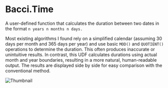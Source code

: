 # Bacci.Time

A user-defined function that calculates the duration between two dates in the format `n years n months n days.`

Most existing algorithms I found rely on a simplified calendar (assuming 30 days per month and 365 days per year) and use basic `MOD()` and `QUOTIENT()` operations to determine the duration. This often produces inaccurate or unintuitive results.
In contrast, this UDF calculates durations using actual month and year boundaries, resulting in a more natural, human-readable output. The results are displayed side by side for easy comparison with the conventional method.

![Thumbnail](./0.1.0/thumbnail.png)
